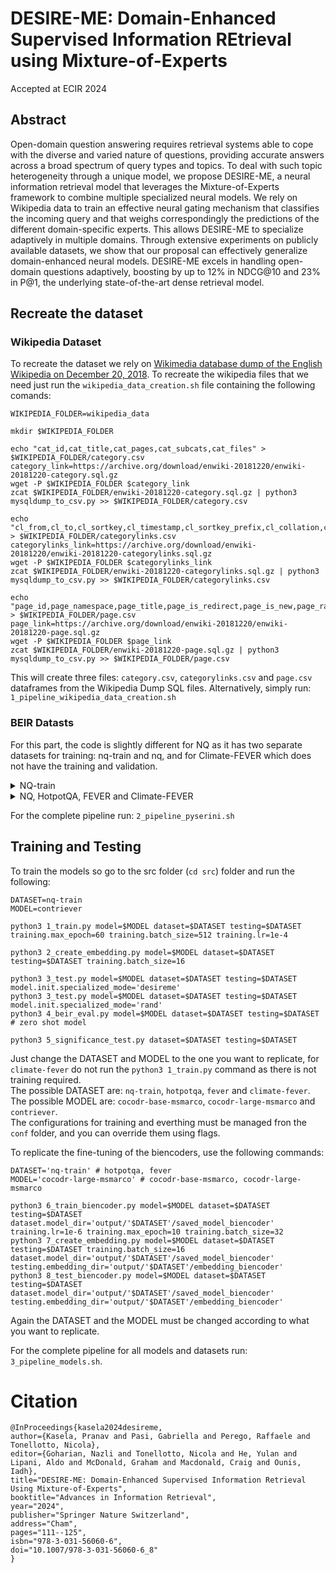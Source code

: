 # DESIRE-ME: Domain-Enhanced Supervised Information REtrieval using Mixture-of-Experts

Accepted at ECIR 2024

## Abstract

Open-domain question answering requires retrieval systems able to cope with the diverse and varied nature of questions, providing accurate answers across a broad spectrum of query types and topics. To deal with such topic heterogeneity through a unique model, we propose DESIRE-ME, a neural information retrieval model that leverages the Mixture-of-Experts framework to combine multiple specialized neural models. We rely on Wikipedia data to train an effective neural gating mechanism that classifies the incoming query and that weighs correspondingly the predictions of the different domain-specific experts. This allows DESIRE-ME to specialize adaptively in multiple domains. Through extensive experiments on publicly available datasets, we show that our proposal can effectively generalize domain-enhanced neural models. DESIRE-ME excels in handling open-domain questions adaptively, boosting by up to 12% in NDCG@10 and 23% in P@1, the underlying state-of-the-art dense retrieval model.

## Recreate the dataset

### Wikipedia Dataset

To recreate the dataset we rely on [Wikimedia database dump of the English Wikipedia on December 20, 2018](https://archive.org/details/enwiki-20181220). To recreate the wikipedia files that we need just run the `wikipedia_data_creation.sh` file containing the following comands:

```
WIKIPEDIA_FOLDER=wikipedia_data

mkdir $WIKIPEDIA_FOLDER

echo "cat_id,cat_title,cat_pages,cat_subcats,cat_files" > $WIKIPEDIA_FOLDER/category.csv
category_link=https://archive.org/download/enwiki-20181220/enwiki-20181220-category.sql.gz
wget -P $WIKIPEDIA_FOLDER $category_link
zcat $WIKIPEDIA_FOLDER/enwiki-20181220-category.sql.gz | python3 mysqldump_to_csv.py >> $WIKIPEDIA_FOLDER/category.csv

echo "cl_from,cl_to,cl_sortkey,cl_timestamp,cl_sortkey_prefix,cl_collation,cl_type" > $WIKIPEDIA_FOLDER/categorylinks.csv
categorylinks_link=https://archive.org/download/enwiki-20181220/enwiki-20181220-categorylinks.sql.gz
wget -P $WIKIPEDIA_FOLDER $categorylinks_link
zcat $WIKIPEDIA_FOLDER/enwiki-20181220-categorylinks.sql.gz | python3 mysqldump_to_csv.py >> $WIKIPEDIA_FOLDER/categorylinks.csv

echo "page_id,page_namespace,page_title,page_is_redirect,page_is_new,page_random,page_touched,page_links_updated,page_latest,page_len,page_content_model,page_lang" > $WIKIPEDIA_FOLDER/page.csv
page_link=https://archive.org/download/enwiki-20181220/enwiki-20181220-page.sql.gz
wget -P $WIKIPEDIA_FOLDER $page_link
zcat $WIKIPEDIA_FOLDER/enwiki-20181220-page.sql.gz | python3 mysqldump_to_csv.py >> $WIKIPEDIA_FOLDER/page.csv
```
This will create three files: `category.csv`, `categorylinks.csv` and `page.csv` dataframes from the Wikipedia Dump SQL files.
Alternatively, simply run: `1_pipeline_wikipedia_data_creation.sh` 

### BEIR Datasts
For this part, the code is slightly different for NQ as it has two separate datasets for training: nq-train and nq, and for Climate-FEVER which does not have the training and validation.

<details>
<summary>NQ-train</summary>

```
# NQ-TRAIN
DATA_FOLDER='nq-train'

WIKI_FOLDER="wikipedia_data"
python3  add_wikicategory.py  --wiki_folder  $WIKI_FOLDER  --dataset  $DATA_FOLDER
```
</details>

<details>
<summary>NQ, HotpotQA, FEVER and Climate-FEVER</summary>

```
DATA_FOLDER='nq'  # 'hotpotqa', 'fever' or 'climate-fever'

python3  create_pyserini_data.py  --data_folder  $DATA_FOLDER  --dataset  $DATA_FOLDER

python3  -m  pyserini.index.lucene  \
--collection  JsonCollection  \
--input  "$DATA_FOLDER"_serini_jsonl  \
--index  indexes/"$DATA_FOLDER"_serini_index  \
--generator  DefaultLuceneDocumentGenerator  \
--threads  8  \
--fields  title  \
--storePositions  --storeDocvectors  --storeRaw

python3  -m  pyserini.search.lucene  \
--index  indexes/"$DATA_FOLDER"_serini_index  \
--topics  $DATA_FOLDER/queries.tsv  \
--output  $DATA_FOLDER/run.txt  \
--bm25  \
--k1  0.9  \
--b  0.4  \
--fields  contents=1  title=1  \
--hits  100  \
--batch  100

python3  serini_run_to_json.py  --data_folder  $DATA_FOLDER

WIKI_FOLDER="wikipedia_data"
python3  add_wikicategory.py  --wiki_folder  $WIKI_FOLDER  --dataset  $DATA_FOLDER
```
</details>

For the complete pipeline run: `2_pipeline_pyserini.sh`

## Training and Testing 

To train the models so go to the src folder (`cd src`) folder and run the following: 

```
DATASET=nq-train
MODEL=contriever

python3 1_train.py model=$MODEL dataset=$DATASET testing=$DATASET training.max_epoch=60 training.batch_size=512 training.lr=1e-4

python3 2_create_embedding.py model=$MODEL dataset=$DATASET testing=$DATASET training.batch_size=16

python3 3_test.py model=$MODEL dataset=$DATASET testing=$DATASET model.init.specialized_mode='desireme' 
python3 3_test.py model=$MODEL dataset=$DATASET testing=$DATASET model.init.specialized_mode='rand'
python3 4_beir_eval.py model=$MODEL dataset=$DATASET testing=$DATASET # zero shot model

python3 5_significance_test.py dataset=$DATASET testing=$DATASET
```
Just change the DATASET and MODEL to the one you want to replicate, for `climate-fever` do not run the `python3 1_train.py` command as there is not training required. <br>
The possible DATASET are: `nq-train`, `hotpotqa`, `fever` and `climate-fever`.<br>
The possible MODEL are: `cocodr-base-msmarco`, `cocodr-large-msmarco` and `contriever`.<br>
The configurations for training and everthing must be managed fron the `conf` folder, and you can override them using flags.

To replicate the fine-tuning of  the biencoders, use the following commands:
```
DATASET='nq-train' # hotpotqa, fever
MODEL='cocodr-large-msmarco' # cocodr-base-msmarco, cocodr-large-msmarco

python3 6_train_biencoder.py model=$MODEL dataset=$DATASET testing=$DATASET dataset.model_dir='output/'$DATASET'/saved_model_biencoder' training.lr=1e-6 training.max_epoch=10 training.batch_size=32
python3 7_create_embedding.py model=$MODEL dataset=$DATASET testing=$DATASET training.batch_size=16 dataset.model_dir='output/'$DATASET'/saved_model_biencoder' testing.embedding_dir='output/'$DATASET'/embedding_biencoder'
python3 8_test_biencoder.py model=$MODEL dataset=$DATASET testing=$DATASET dataset.model_dir='output/'$DATASET'/saved_model_biencoder' testing.embedding_dir='output/'$DATASET'/embedding_biencoder'
```
Again the DATASET and the MODEL must be changed according to what you want to replicate.

For the complete pipeline for all models and datasets run: `3_pipeline_models.sh`.


# Citation
```
@InProceedings{kasela2024desireme,
author={Kasela, Pranav and Pasi, Gabriella and Perego, Raffaele and Tonellotto, Nicola},
editor={Goharian, Nazli and Tonellotto, Nicola and He, Yulan and Lipani, Aldo and McDonald, Graham and Macdonald, Craig and Ounis, Iadh},
title="DESIRE-ME: Domain-Enhanced Supervised Information Retrieval Using Mixture-of-Experts",
booktitle="Advances in Information Retrieval",
year="2024",
publisher="Springer Nature Switzerland",
address="Cham",
pages="111--125",
isbn="978-3-031-56060-6",
doi="10.1007/978-3-031-56060-6_8"
}


```
